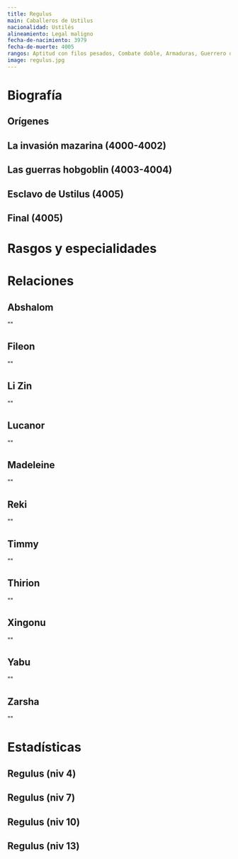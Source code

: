 ```yaml
---
title: Regulus
main: Caballeros de Ustilus
nacionalidad: Ustilés
alineamiento: Legal maligno
fecha-de-nacimiento: 3979
fecha-de-muerte: 4005
rangos: Aptitud con filos pesados, Combate doble, Armaduras, Guerrero divino, Castigo divino, Presencia
image: regulus.jpg
---
```




# Biografía

## Orígenes



## La invasión mazarina (4000-4002)



## Las guerras hobgoblin (4003-4004)



## Esclavo de Ustilus (4005)



## Final (4005)



# Rasgos y especialidades



# Relaciones

## Abshalom

""

## Fileon

""

## Li Zin

""

## Lucanor

""

## Madeleine

""

## Reki

""

## Timmy

""

## Thirion

""

## Xingonu

""

## Yabu

""

## Zarsha

""

# Estadísticas

## Regulus (niv 4)

## Regulus (niv 7)

## Regulus (niv 10)

## Regulus (niv 13)



